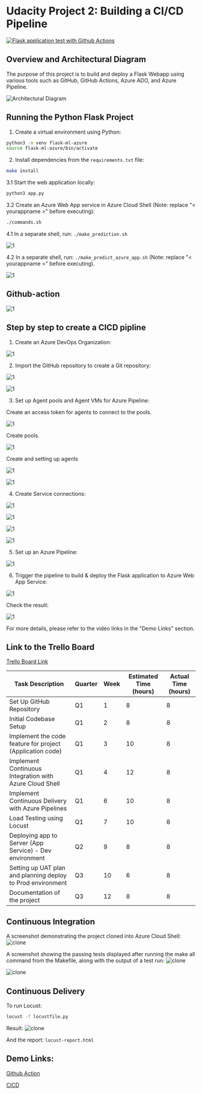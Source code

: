 # Udacity Project 2: Building a CI/CD Pipeline

[![Flask application test with Github Actions](https://github.com/nghiattr/udacity-devops-project2/actions/workflows/pylint.yml/badge.svg)](https://github.com/nghiattr/udacity-devops-project2/actions/workflows/pylint.yml)


## Overview and Architectural Diagram

The purpose of this project is to build and deploy a Flask Webapp using various tools such as GitHub, GitHub Actions, Azure ADO, and Azure Pipeline.

![Architectural Diagram](./image/arichecture.png)

## Running the Python Flask Project

1. Create a virtual environment using Python:
```bash
python3 -m venv flask-ml-azure
source flask-ml-azure/bin/activate
```

2. Install dependencies from the `requirements.txt` file:
```bash
make install
```

3.1 Start the web application locally:
```bash
python3 app.py
```

3.2 Create an Azure Web App service in Azure Cloud Shell (Note: replace "< yourappname >" before executing):
```bash
./commands.sh
```

4.1 In a separate shell, run: `./make_prediction.sh`

![1](./image/make_prediction.png)

4.2 In a separate shell, run: `./make_predict_azure_app.sh` (Note: replace "< yourappname >" before executing).

![1](./image/make_predict_azure_app.png)

## Github-action

![1](./image/Githubaction.png)

## Step by step to create a CICD pipline

1. Create an Azure DevOps Organization:

![1](./image/51.png)

2. Import the GitHub repository to create a Git repository:

![1](./image/71.png)

![1](./image/61.png)


3. Set up Agent pools and Agent VMs for Azure Pipeline:


Create an access token for agents to connect to the pools.


![1](./image/101.png)


Create pools.


![1](./image/81.png)


Create and setting up agents


![1](./image/91.png)


![1](./image/101.png)


4. Create Service connections:


![1](./image/121.png)


![1](./image/13.png)


![1](./image/141.png)


![1](./image/151.png)


5. Set up an Azure Pipeline:


![1](./image/161.png)


6. Trigger the pipeline to build & deploy the Flask application to Azure Web App Service:


![1](./image/171.png)


Check the result:


![1](./image/181.png)


For more details, please refer to the video links in the "Demo Links" section.


## Link to the Trello Board


[Trello Board Link](https://trello.com/b/cdHEK4Qv/thangnh32-udacity)

| Task Description                                           | Quarter | Week | Estimated Time (hours) | Actual Time (hours) |
|------------------------------------------------------------|---------|------|------------------------|----------------------|
| Set Up GitHub Repository                                   | Q1      | 1    | 8                     | 8                     |
| Initial Codebase Setup                                     | Q1      | 2    | 8                      | 8                     |
| Implement the code feature for project (Application code)  | Q1      | 3    | 10                     |  8                    |
| Implement Continuous Integration with Azure Cloud Shell    | Q1      | 4    | 12                     | 8                     |
| Implement Continuous Delivery with Azure Pipelines         | Q1      | 6    | 10                     |  8                   |
| Load Testing using Locust                                  | Q1      | 7    | 10                     | 8                     |
| Deploying app to Server (App Service) - Dev environment    | Q2      | 9    | 8                      |  8                    |
| Setting up UAT plan and planning deploy to Prod environment| Q3      | 10   | 6                      |   8                   |
| Documentation of the project                               | Q3      | 12   | 8                      | 8                     |


## Continuous Integration


A screenshot demonstrating the project cloned into Azure Cloud Shell:
![clone](./image/211.png)


A screenshot showing the passing tests displayed after running the make all command from the Makefile, along with the output of a test run:
![clone](./image/2221.png)

![clone](./image/221.png)


## Continuous Delivery


To run Locust:
```bash
locust -f locustfile.py
```

Result:
![clone](./image/locust.png)


And the report: `locust-report.html`


## Demo Links:


[Github Action](https://youtu.be/FIfIcomB-Ak)


[CICD](https://youtu.be/NnCFK7AULq0)

